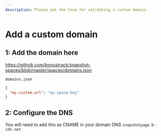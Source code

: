 ```yaml
---
description: Please ask the team for validating a custom domain
---
```


# Add a custom domain

## **1: Add the domain here**

https://github.com/bonustrack/snapshot-spaces/blob/master/spaces/domains.json

`domains.json`

```json
{
  "my.custom.url": "my-space-key"
}
```

## **2: Configure the DNS**

You will need to add this as CNAME in your domain DNS `snapshotpage.b-cdn.net`

